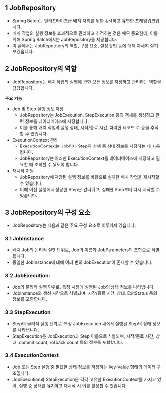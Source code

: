 ##  1 JobRepository

- Spring Batch는 엔터프라이즈급 배치 처리를 위한 강력하고 유연한 프레임워크입니다.
- 배치 작업의 실행 정보를 효과적으로 관리하고 추적하는 것은 매우 중요한데, 이를 위해 Spring Batch에서는 JobRepository를 제공합니다.
- 이 글에서는 JobRepository의 역할, 구성 요소, 설정 방법 등에 대해 자세히 살펴보겠습니다.



##  2 JobRepository의 역할

- JobRepository는 배치 작업의 실행에 관한 모든 정보를 저장하고 관리하는 역할을 담당합니다.



**주요 기능**

- Job 및 Step 실행 정보 저장
	- JobRepository는 JobExecution, StepExecution 등의 객체를 생성하고 관련 정보를 데이터베이스에 저장합니다.
	- 이를 통해 배치 작업의 실행 상태, 시작/종료 시간, 처리한 레코드 수 등을 추적할 수 있습니다.
- ExecutionContext 관리
	- ExecutionContext는 Job이나 Step의 실행 중 상태 정보를 저장하는 데 사용됩니다.
	- JobRepository는 이러한 ExecutionContext를 데이터베이스에 저장하고 필요할 때 조회할 수 있도록 합니다.
- 재시작 지원
	- JobRepository에 저장된 실행 정보를 바탕으로 실패한 배치 작업을 재시작할 수 있습니다.
	- 이때 이전 실행에서 성공한 Step은 건너뛰고, 실패한 Step부터 다시 시작할 수 있습니다.



##  3 JobRepository의 구성 요소

- JobRepository는 다음과 같은 주요 구성 요소로 이루어져 있습니다:



###  3.1 JobInstance

- 배치 Job의 논리적 실행 단위로, Job의 이름과 JobParameters의 조합으로 식별됩니다. 
- 동일한 JobInstance에 대해 여러 번의 JobExecution이 존재할 수 있습니다.



###  3.2 JobExecution:

- Job의 물리적 실행 단위로, 특정 시점에 실행된 Job의 상태 정보를 나타냅니다. 
- JobInstance와 생성 시간으로 식별되며, 시작/종료 시간, 상태, ExitStatus 등의 정보를 포함합니다.



###  3.3 StepExecution

- Step의 물리적 실행 단위로, 특정 JobExecution 내에서 실행된 Step의 상태 정보를 나타냅니다. 
- StepExecution은 JobExecution과 Step 이름으로 식별되며, 시작/종료 시간, 상태, commit count, rollback count 등의 정보를 포함합니다.



###  3.4 ExecutionContext

- Job 또는 Step 실행 중 필요한 상태 정보를 저장하는 Key-Value 형태의 데이터 구조입니다.
- JobExecution과 StepExecution은 각각 고유한 ExecutionContext를 가지고 있어, 실행 중 상태를 유지하고 재시작 시 이를 활용할 수 있습니다.